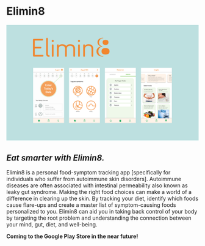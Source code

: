 # Elimin8

![](elimin8.png)

## ***Eat smarter with Elimin8.***

Elimin8 is a personal food-symptom tracking app [specifically for individuals who suffer from autoimmune skin disorders]. Autoimmune diseases are often associated with intestinal permeability also known as leaky gut syndrome. Making the right food choices can make a world of a difference in clearing up the skin. By tracking your diet, identify which foods cause flare-ups and create a master list of symptom-causing foods personalized to you. Elimin8 can aid you in taking back control of your body by targeting the root problem and understanding the connection between your mind, gut, diet, and well-being.

**Coming to the Google Play Store in the near future!**
